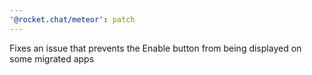 ```yaml
---
'@rocket.chat/meteor': patch
---
```


Fixes an issue that prevents the Enable button from being displayed on some migrated apps
